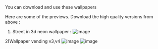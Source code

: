 You can download and use these wallpapers


Here are some of the previews. Download the high quality versions from above :

1) Street in 3d neon wallpaper :
![image](https://user-images.githubusercontent.com/106448796/178131663-f6d15070-738b-4488-ac6e-e25ff49f94ad.png)

2)Wallpaper vending v3,v4
![image](https://user-images.githubusercontent.com/106448796/178131680-a7f90f85-b1ac-4cda-bf65-8732c8c3f778.png)
![image](https://user-images.githubusercontent.com/106448796/178131692-e07bc723-2522-4830-8d8b-6b8a526b2fb3.png)
